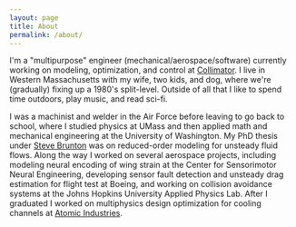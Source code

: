 ```yaml
---
layout: page
title: About
permalink: /about/
---
```


I'm a "multipurpose" engineer (mechanical/aerospace/software) currently working on modeling, optimization, and control at [Collimator](https://www.collimator.ai/).  I live in Western Massachusetts with my wife, two kids, and dog, where we're (gradually) fixing up a 1980's split-level.  Outside of all that I like to spend time outdoors, play music, and read sci-fi.

I was a machinist and welder in the Air Force before leaving to go back to school, where I studied physics at UMass and then applied math and mechanical engineering at the University of Washington.  My PhD thesis under [Steve Brunton](https://www.youtube.com/channel/UCm5mt-A4w61lknZ9lCsZtBw) was on reduced-order modeling for unsteady fluid flows.  Along the way I worked on several aerospace projects, including modeling neural encoding of wing strain at the Center for Sensorimotor Neural Engineering, developing sensor fault detection and unsteady drag estimation for flight test at Boeing, and working on collision avoidance systems at the Johns Hopkins University Applied Physics Lab.  After I graduated I worked on multiphysics design optimization for cooling channels at [Atomic Industries](https://www.atomic.industries/).